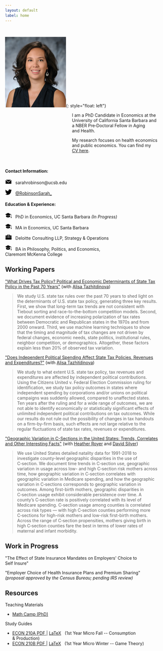 ```yaml
---
layout: default
label: home
---
```


<br>


<img src="./assets/images/profile.jpg" alt="Profile Photo" width="200" height="231"/>{: style="float: left"}
<p style="margin-left: 220px">I am a PhD Candidate in Economics at the University of California Santa Barbara and a NBER Pre&#8209;Doctoral Fellow in Aging and&nbsp;Health.</p> 

<p style="margin-left: 220px">My research focuses on health economics and public economics. You&nbsp;can find my <a href="./Robinson_CV.pdf">CV&nbsp;here</a>.</p>

<br clear="left"/>


#### Contact Information:
<p class="indent"><img src="./assets/images/email.png" alt="" width="22" height="16"/> &nbsp; sarahrobinson@ucsb.edu </p>
<p class="indent"><img src="./assets/images/twitter.png" alt="" width="22" height="18"/> &nbsp; <a href="https://twitter.com/RobinsonSarah_" > @RobinsonSarah_</a></p>

#### Education & Experience:
<p class="indent"><img src="./assets/images/education.png" alt="" width="22" height="19" /> &nbsp; PhD&nbsp;in&nbsp;Economics, UC&nbsp;Santa&nbsp;Barbara&nbsp;<em>(In&nbsp;Progress)</em></p>
<p class="indent"><img src="./assets/images/education.png" alt="" width="22" height="19"/> &nbsp; MA&nbsp;in&nbsp;Economics, UC&nbsp;Santa&nbsp;Barbara&nbsp;&nbsp;&nbsp;&nbsp;&nbsp;&nbsp;&nbsp;&nbsp;&nbsp;&nbsp;&nbsp;&nbsp;&nbsp;&nbsp;&nbsp;&nbsp;</p>
<p class="indent"><img src="./assets/images/work.png" alt="" width="22" height="17" /> &nbsp; Deloitte&nbsp;Consulting&nbsp;LLP, Strategy&nbsp;&&nbsp;Operations&nbsp;&nbsp;&nbsp;&nbsp;&nbsp;&nbsp;&nbsp;</p>
<p class="indent"><img src="./assets/images/education.png" alt="" width="22" height="19"/> &nbsp; BA&nbsp;in&nbsp;Philosophy, Politics,&nbsp;and&nbsp;Economics, Claremont&nbsp;McKenna&nbsp;College&nbsp;</p>


## Working Papers
["What Drives Tax Policy? Political and Economic Determinants of State Tax Policy in the Past 70 Years"](https://papers.ssrn.com/sol3/papers.cfm?abstract_id=4035979) (with&nbsp;[Alisa&nbsp;Tazhitdinova](https://alisatns.weebly.com))
> We study U.S. state tax rules over the past 70 years to shed light on the determinants of U.S. state tax policy, generating three key results. First, we show that long-term tax trends are not consistent with Tiebout sorting and race-to-the-bottom competition models. Second, we document evidence of increasing polarization of tax rates between Democratic and Republican states in the 1970s and from 2000 onward. Third, we use machine learning techniques to show that the timing and magnitude of tax changes are not driven by federal changes, economic needs, state politics, institutional rules, neighbor competition, or demographics. Altogether, these factors explain less than 20% of observed tax variation.

["Does Independent Political Spending Affect State Tax Policies, Revenues and Expenditures?"](https://papers.ssrn.com/sol3/papers.cfm?abstract_id=4083336) (with&nbsp;[Alisa&nbsp;Tazhitdinova](https://alisatns.weebly.com))
> We study to what extent U.S. state tax policy, tax revenues and expenditures are affected by independent political contributions. Using the Citizens United v. Federal Election Commission ruling for identification, we study tax policy outcomes in states where independent spending by corporations and/or unions on political campaigns was suddenly allowed, compared to unaffected states. Ten years after the ruling and for a wide range of outcomes, we are not able to identify economically or statistically significant effects of unlimited independent political contributions on tax outcomes. While our results do not rule out the possibility of changes in tax handouts on a firm-by-firm basis, such effects are not large relative to the regular fluctuations of state tax rates, revenues or expenditures.

["Geographic Variation in C-Sections in the United States: Trends, Correlates and Other Interesting Facts"](https://irle.berkeley.edu/files/2022/05/rrs_csection_version_davefest.pdf) (with&nbsp;[Heather&nbsp;Royer](https://sites.google.com/site/heathernroyer/) and [David&nbsp;Silver](https://sites.google.com/site/silverdw/))
> We use United States detailed natality data for 1991-2018 to investigate county-level geographic disparities in the use of C&#8209;section. We document time trends in C&#8209;section use, geographic variation in usage across low- and high C&#8209;section risk mothers across time, how geographic variation in C&#8209;section correlates with geographic variation in Medicare spending, and how the geographic variation in C&#8209;sections corresponds to geographic variation in outcomes. Among first-birth mothers, geographic disparities in C&#8209;section usage exhibit considerable persistence over time. A county’s C&#8209;section rate is positively correlated with its level of Medicare spending. C&#8209;section usage among counties is correlated across risk types — with high C&#8209;section counties performing more C&#8209;sections for high-risk mothers and low-risk first-birth mothers. Across the range of C&#8209;section propensities, mothers giving birth in high C&#8209;section counties fare the best in terms of lower rates of maternal and infant morbidity.

## Work in Progress
"The Effect of State Insurance Mandates on Employers' Choice to Self&nbsp;Insure"

"Employer Choice of Health Insurance Plans and Premium&nbsp;Sharing" <br>
*(proposal approved by the Census Bureau; pending IRS&nbsp;review)*


## Resources

Teaching Materials
* [Math Camp (PhD)](./teaching/mathcamp)

Study Guides
* <a href="./resources/210A Study Guide v39.pdf">ECON 210A PDF </a> \| <a href="./resources/210A v39.zip" download>LaTeX</a> &nbsp; (1st&nbsp;Year&nbsp;Micro&nbsp;Fall -- Consumption &&nbsp;Production)  
* <a href="./resources/210B Study Guide v18.pdf">ECON 210B PDF </a> \| <a href="./resources/210B Study Guide v18.tex" download>LaTeX</a> &nbsp; (1st&nbsp;Year&nbsp;Micro&nbsp;Winter -- Game&nbsp;Theory) 


<br>
<br>